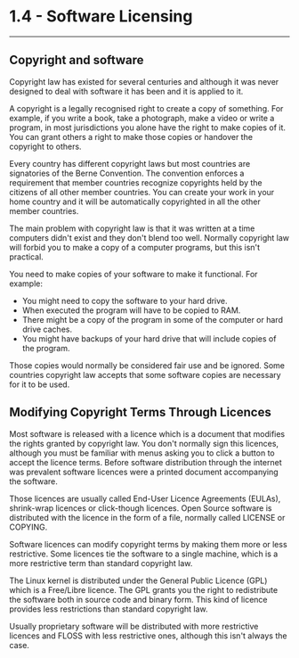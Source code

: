 # 1.4 - Software Licensing
--------------------------

## Copyright and software
Copyright law has existed for several centuries and although it was never designed to deal with software it has been and it is applied to it.

A copyright is a legally recognised right to create a copy of something. For example, if you write a book, take a photograph, make a video or write a program, in most jurisdictions you alone have the right to make copies of it. You can grant others a right to make those copies or handover the copyright to others.

Every country has different copyright laws but most countries are signatories of the Berne Convention. The convention enforces a requirement that member countries recognize copyrights held by the citizens of all other member countries. You can create your work in your home country and it will be automatically copyrighted in all the other member countries.

The main problem with copyright law is that it was written at a time computers didn't exist and they don't blend too well. Normally copyright law will forbid you to make a copy of a computer programs, but this isn't practical.

You need to make copies of your software to make it functional. For example:

* You might need to copy the software to your hard drive.
* When executed the program will have to be copied to RAM.
* There might be a copy of the program in some of the computer or hard drive caches.
* You might have backups of your hard drive that will include copies of the program.

Those copies would normally be considered fair use and be ignored. Some countries copyright law accepts that some software copies are necessary for it to be used.

## Modifying Copyright Terms Through Licences
Most software is released with a licence which is a document that modifies the rights granted by copyright law. You don't normally sign this licences, although you must be familiar with menus asking you to click a button to accept the licence terms. Before software distribution through the internet was prevalent software licences were a printed document accompanying the software.

Those licences are usually called End-User Licence Agreements (EULAs), shrink-wrap licences or click-though licences. Open Source software is distributed with the licence in the form of a file, normally called LICENSE or COPYING.

Software licences can modify copyright terms by making them more or less restrictive. Some licences tie the software to a single machine, which is a more restrictive term than standard copyright law.

The Linux kernel is distributed under the General Public Licence (GPL) which is a Free/Libre licence. The GPL grants you the right to redistribute the software both in source code and binary form. This kind of licence provides less restrictions than standard copyright law.

Usually proprietary software will be distributed with more restrictive licences and FLOSS with less restrictive ones, although this isn't always the case.